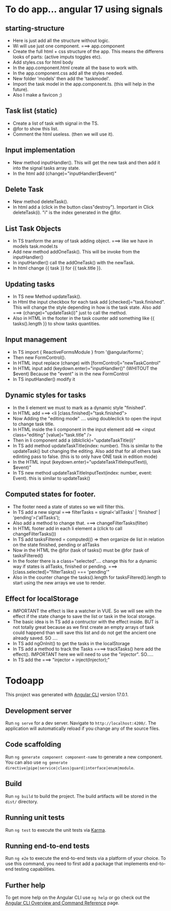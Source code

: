 # To do app... angular 17 using signals

## starting-structure
- Here is just add all the structure without logic.
- Wi will use just one component. ===> app.component
- Create the full html + css structure of the app. This means the differens looks of parts: (active imputs toggles etc).
- Add styles.css for html body 
- In the app.component.html create all the base to work with. 
- In the app.component.css add all the styles needed. 
- New folder 'models' then add the 'taskmodel'. 
- Import the task model in the app.component.ts. (this will help in the future).
- Also I make a favicon ;)

## Task list (static)
- Create a list of task with signal in the TS.
- @for to show this list.
- Comment the html useless. (then we will use it).

## Input implementation
- New method inputHandler(). This will get the new task and then add it into the signal tasks array state.
- In the html add (change)="inputHandler($event)"

## Delete Task
- New method deleteTask().
- In html add a (click in the button class"destroy"). Important in Click deleteTask(i). "i" is the index generated in the @for.

## List Task Objects
- In TS tranform the array of task adding object. ===> like we have in models task.model.ts
- Add new method addOneTask(). This will be invoke from the inputHandler()
- In inputHandler() call the addOneTask() with the newTask.
- In html change {{ task }} for {{ task.title }}.

## Updating tasks
- In TS new Method updateTask().
- In Html the input checkbox for each task add [checked]="task.finished". This will change the style depending in how is the task state. Also add ===> (change)="updateTask(i)" just to call the method.
- Also in HTML in the footer in the task counter add something like {{ tasks().length }} to show tasks quantities.

## Input management
- In TS import { ReactiveFormsModule } from '@angular/forms';
- Then new FormControl().
- In HTML input replace (change) with [formControl]="newTaskControl"
- In HTML input add (keydown.enter)="inputHandler()"  (WHITOUT the $event) Because the "event" is in the new FormControl
- In TS inputHandler() modify it

## Dynamic styles for tasks
- In the li element we must to mark as a dynamic style "finished".
- In HTML add ===> <li [class.finished]="task.finished">
- Now Adding the "editing mode" .... using doubleclick to open the input to change task title.
- In HTML inside the li component in the input element add ==> <input class="editing" [value]="task.title" />
- Then in li component add a (dblclick)="updateTaskTitle(i)"
- In TS add method updateTaskTitle(index: number). This is similar to the updateTask() but changing the editing. Also add that for all others task edinting pass to false. (this is to only have ONE task in edition mode)
- In the HTML input (keydown.enter)="updateTaskTitleInputText(i, $event)"
- In TS new method updateTaskTitleInputText(index: number, event: Event). this is similar to updateTask() 

## Computed states for footer.
- The footer need a state of states so we will filter this.
- In TS add a new signal ===>   filterTasks = signal<'allTasks' | 'finished' | 'pending'>('allTasks');
- Also add a method to change that. ===> changeFilterTasks(filter)
- In HTML footer add in each li element a (click to call changeFilterTasks())
- In TS add tasksFiltered = computed(() => then organize de list in relation on the state finished, pending or allTasks
- Now in the HTML the @for (task of tasks() must be @for (task of tasksFiltered()
- In the footer there is a class="selected".... change this for a dynamic way if states is allTasks, finished or pending. ===> [class.selected]="filterTasks() === 'pending'"
- Also in the counter change the tasks().length for tasksFiltered().length to start using the new arrays we use to render.

## Effect for localStorage
- IMPORTANT the effect is like a watcher in VUE. So we will see with the effect if the state change to save the list or task in the local storage.
- The basic idea is In TS add a contructor with the effect inside. BUT is not totally great because as we first create an empty arrays of task could happend than will save this list and do not get the ancient one already saved.  SO ....
- In TS add ngOnInit() to get the tasks in the localStorage
- In TS add a method to track the Tasks ====> trackTasks() here add the effect(). IMPORTANT here we will need to use the "injector". SO..... 
- In TS add the ===> "injector = inject(Injector);"














# Todoapp

This project was generated with [Angular CLI](https://github.com/angular/angular-cli) version 17.0.1.

## Development server

Run `ng serve` for a dev server. Navigate to `http://localhost:4200/`. The application will automatically reload if you change any of the source files.

## Code scaffolding

Run `ng generate component component-name` to generate a new component. You can also use `ng generate directive|pipe|service|class|guard|interface|enum|module`.

## Build

Run `ng build` to build the project. The build artifacts will be stored in the `dist/` directory.

## Running unit tests

Run `ng test` to execute the unit tests via [Karma](https://karma-runner.github.io).

## Running end-to-end tests

Run `ng e2e` to execute the end-to-end tests via a platform of your choice. To use this command, you need to first add a package that implements end-to-end testing capabilities.

## Further help

To get more help on the Angular CLI use `ng help` or go check out the [Angular CLI Overview and Command Reference](https://angular.io/cli) page.
